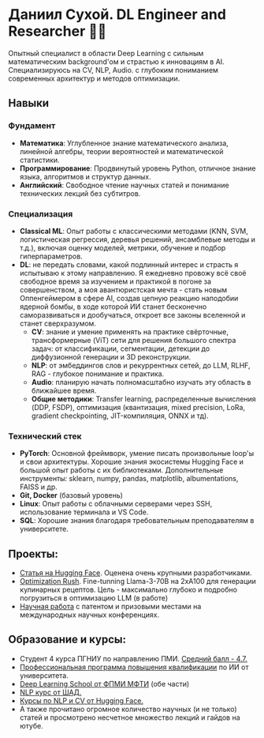 # Даниил Сухой. DL Engineer and Researcher 👨‍💻
Опытный специалист в области Deep Learning с сильным математическим background'ом и страстью к инновациям в AI. Специализируюсь на CV, NLP, Audio. с глубоким пониманием современных архитектур и методов оптимизации.
## Навыки
### Фундамент
- **Математика**: Углубленное знание математического анализа, линейной алгебры, теории вероятностей и математической статистики.
- **Программирование**: Продвинутый уровень Python, отличное знание языка, алгоритмов и структур данных.
- **Английский**: Свободное чтение научных статей и понимание технических лекций без субтитров.
### Специализация
- **Classical ML**: Опыт работы с классическими методами (KNN, SVM, логистическая регрессия, деревья решений, ансамблевые методы и т.д.), включая оценку моделей, метрики, обучение и подбор гиперпараметров.
- **DL**: не передать словами, какой подлинный интерес и страсть я испытываю к этому направлению. Я ежедневно провожу всё своё свободное время за изучением и практикой в погоне за совершенством, а моя авантюристская мечта - стать новым Оппенгеймером в сфере AI, создав цепную реакцию наподобии ядерной бомбы, в ходе которой ИИ станет бесконечно саморазвиваться и дообучаться, откроет все законы вселенной и станет сверхразумом.
   - **CV**: знание и умение применять на практике свёрточные, трансформерные (ViT) сети для решения большого спектра задач: от классификации, сегментации, детекции до диффузионной генерации и 3D реконструкции.   
   - **NLP**: от эмбеддингов слов и рекуррентных сетей, до LLM, RLHF, RAG - глубокое понимание и практика.
   - **Audio**: планирую начать полномасштабно изучать эту область в ближайшее время.
   - **Общие методики**: Transfer learning, распределенные вычисления (DDP, FSDP), оптимизация (квантизация, mixed precision, LoRa, gradient checkpointing, JIT-компиляция, ONNX и тд).
### Технический стек
- **PyTorch**: Основной фреймворк, умение писать произвольные loop'ы и свои архитектуры. Хорошие знания экосистемы Hugging Face и большой опыт работы с их библиотеками. Дополнительные инструменты: sklearn, numpy, pandas, matplotlib, albumentations, FAISS и др.
- **Git, Docker** (базовый уровень)
- **Linux**: Опыт работы с облачными серверами через SSH, использование терминала и VS Code.
- **SQL**: Хорошие знания благодаря требовательным преподавателям в университете.
## Проекты:
- [Статья на Hugging Face](https://huggingface.co/blog/Isayoften/monocular-depth-estimation-guide). Оценена очень крупными разработчиками.
- [Optimization Rush](https://github.com/isayoften/Daniil-Suhoi-Portfolio/tree/ab1a71f328abc4a0f234fab605698f04aea192ea/Optimization%20Rush). Fine-tunning Llama-3-70B на 2xA100 для генерации кулинарных рецептов. Цель - максимально глубоко и подробно погрузиться в оптимизацию LLM (в работе)
- [Научная работа](https://github.com/isayoften/Daniil-Suhoi-Portfolio/tree/ab1a71f328abc4a0f234fab605698f04aea192ea/Peritonit) с патентом и призовыми местами на международных научных конференциях. 
## Образование и курсы:
- Студент 4 курса ПГНИУ по направлению ПМИ. [Средний балл - 4.7.](https://github.com/isayoften/Daniil-Suhoi-Portfolio/tree/c33138e66f5b831107555e3c65c4fe3e2df645b6/Additional%20files)
- [Профессиональная программа повышения квалификации](https://github.com/isayoften/Daniil-Suhoi-Portfolio/tree/c33138e66f5b831107555e3c65c4fe3e2df645b6/Additional%20files) по ИИ от университета. 
- [Deep Learning School от ФПМИ МФТИ](https://dls.samcs.ru/courses) (обе части)
- [NLP курс от ШАД.](https://github.com/yandexdataschool/nlp_course)
- [Курсы по NLP и CV от Hugging Face.](https://huggingface.co/learn)
- А также прочитано огромное количество научных (и не только) статей и просмотрено несчетное множество лекций и гайдов на ютубе.
